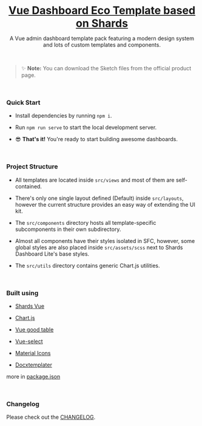 <h1  align="center"  style="border-bottom: none !important; margin-bottom: 5px !important;"><a  href="https://designrevision.com/downloads/shards-dashboard-lite-vue/">Vue Dashboard Eco Template based on Shards</a></h1>

<p  align="center">
A Vue admin dashboard template pack featuring a modern design system <br  /> and lots of custom templates and components.
</p>

<br  />

> ✨ **Note:** You can download the Sketch files from the official product page.

<br  />

### Quick Start

- Install dependencies by running `npm i`.

- Run `npm run serve` to start the local development server.

- 😎 **That's it!** You're ready to start building awesome dashboards.

<br  />

### Project Structure

- All templates are located inside `src/views` and most of them are self-contained.

- There's only one single layout defined (Default) inside `src/layouts`, however the current structure provides an easy way of extending the UI kit.

- The `src/components` directory hosts all template-specific subcomponents in their own subdirectory.

- Almost all components have their styles isolated in SFC, however, some global styles are also placed inside `src/assets/scss` next to Shards Dashboard Lite's base styles.

- The `src/utils` directory contains generic Chart.js utilities.

<br  />

### Built using

- [Shards Vue](https://designrevision.com/downloads/shards-vue)

- [Chart.js](http://www.chartjs.org/)

- [Vue good table](https://xaksis.github.io/vue-good-table)

- [Vue-select](https://vue-select.org/)

- [Material Icons](http://material.io/icons)

- [Docxtemplater](https://docxtemplater.com/)

more in [package.json](package.json)

<br  />

### Changelog

Please check out the [CHANGELOG](CHANGELOG.md).
